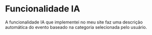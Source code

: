 # Funcionalidade IA
A funcionalidade IA que implementei no meu site faz uma descrição automática do evento baseado na categoria selecionada pelo usuário.
